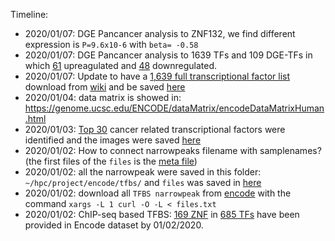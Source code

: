 
Timeline: 

* 2020/01/07: DGE Pancancer analysis to ZNF132, we find different expression is `P=9.6x10-6` with `beta= -0.58`
* 2020/01/07: DGE Pancancer analysis to 1639 TFs and 109 DGE-TFs in which [61](./TFBS/TF.dge.up.tcga.pancancer.smd.meta.pvalue.csv) upreagulated and [48](./TFBS/TF.dge.down.tcga.pancancer.smd.meta.pvalue.csv) downregulated.
* 2020/01/07: Update to have a [1,639 full transcriptional factor list]() download from [wiki]() and be saved [here]()
* 2020/01/04: data matrix is showed in: https://genome.ucsc.edu/ENCODE/dataMatrix/encodeDataMatrixHuman.html
* 2020/01/03: [Top 30](https://github.com/Shicheng-Guo/encode/blob/master/TFBS/tcgameta/pancancer.tfbs.pick.rnaseq.dmg.smdos.hr.pick.csv) cancer related transcriptional factors were identified and the images were saved [here]()
* 2020/01/02: How to connect narrowpeaks filename with samplenames? (the first files of the `files` is the [meta file](./TFBS/meta.txt))
* 2020/01/02: all the narrowpeak were saved in this folder: `~/hpc/project/encode/tfbs/` and `files` was saved in [here](./TFS/files.txt)
* 2020/01/02: download all `TFBS narrowpeak` from [encode](https://www.encodeproject.org/search/?status=released&type=Experiment&assay_title=TF+ChIP-seq&assembly=GRCh38&files.file_type=bed+narrowPeak) with the command `xargs -L 1 curl -O -L < files.txt` 
* 2020/01/02: ChIP-seq based TFBS: [169 ZNF](./TFBS/169ZNF.txt) in [685 TFs](./TFBS/685TFBS.txt) have been provided in Encode dataset by 01/02/2020. 
